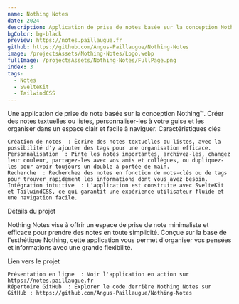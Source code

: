 ```yaml
---
name: Nothing Notes
date: 2024
description: Application de prise de notes basée sur la conception Nothing™.
bgColor: bg-black
preview: https://notes.paillaugue.fr
github: https://github.com/Angus-Paillaugue/Nothing-Notes
image: /projectsAssets/Nothing-Notes/Logo.webp
fullImage: /projectsAssets/Nothing-Notes/FullPage.png
index: 3
tags:
  - Notes
  - SvelteKit
  - TailwindCSS
---
```


Une application de prise de note basée sur la conception Nothing™. Créer des notes textuelles ou listes, personnaliser-les à votre guise et les organiser dans un espace clair et facile à naviguer.
Caractéristiques clés

    Création de notes  : Écrire des notes textuelles ou listes, avec la possibilité d'y ajouter des tags pour une organisation efficace.
    Personnalisation  : Pinte les notes importantes, archivez-les, changez leur couleur, partagez-les avec vos amis et collègues, ou dupliquez-les pour avoir toujours un double à portée de main.
    Recherche  : Recherchez des notes en fonction de mots-clés ou de tags pour trouver rapidement les informations dont vous avez besoin.
    Intégration intuitive  : L'application est construite avec SvelteKit et TailwindCSS, ce qui garantit une expérience utilisateur fluide et une navigation facile.


Détails du projet

Nothing Notes vise à offrir un espace de prise de note minimaliste et efficace pour prendre des notes en toute simplicité. Conçue sur la base de l'esthétique Nothing, cette application vous permet d'organiser vos pensées et informations avec une grande flexibilité.

Lien vers le projet

    Présentation en ligne  : Voir l'application en action sur https://notes.paillaugue.fr
    Répertoire GitHub  : Explorer le code derrière Nothing Notes sur GitHub : https://github.com/Angus-Paillaugue/Nothing-Notes
     